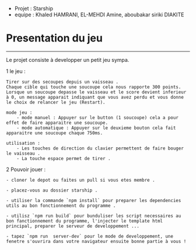 - Projet : Starship
- equipe : Khaled HAMRANI, EL-MEHDI Amine, aboubakar siriki DIAKITE

# Presentation du jeu

---

Le projet consiste à developper un petit jeu sympa.

1 le jeu :

    Tirer sur des secoupes depuis un vaisseau .
    Chaque cible qui touche une soucoupe cela nous rapporte 300 points.
    Lorsque un soucoupe depasse le vaisseau et le score devient inferieur à 0, un message apparait indiquant que vous avez perdu et vous donne le choix de relancer le jeu (Restart).

    mode jeu :
        - mode manuel : Appuyer sur le button (1 soucoupe) cela a pour effet de faire apparaitre une soucoupe.
        - mode automatique : Appuyer sur le deuxieme bouton cela fait apparaitre une soucoupe chaque 750ms.

    utilisation :
        - Les touches de direction du clavier permettent de faire bouger le vaisseau .
        - La touche espace permet de tirer .

2 Pouvoir jouer :

    - cloner le depot ou faites un pull si vous etes membre .

    - placez-vous au dossier starship .

    - utiliser la commande `npm install` pour preparer les dependencies utils au bon fonctionnement du programme .

    - utilisz `npm run build` pour bunduliser les script necessaires au bon fanctionnement du programme, l'injecter le template html principal, preparer le serveur de developpement ...

    - tapez `npm run  server-dev` pour le mode de developpement, une fenetre s'ouvrira dans votre navigateur ensuite bonne partie à vous !
